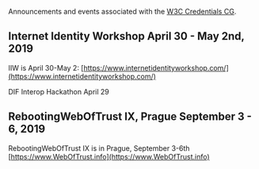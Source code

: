 Announcements and events associated with the [W3C Credentials CG](https://w3c-ccg.github.io).


## Internet Identity Workshop April 30 - May 2nd, 2019

IIW is April 30-May 2: [https://www.internetidentityworkshop.com/](https://www.internetidentityworkshop.com/)

DIF Interop Hackathon April 29

## RebootingWebOfTrust IX, Prague September 3 - 6, 2019

RebootingWebOfTrust IX is in Prague, September 3-6th [https://www.WebOfTrust.info](https://www.WebOfTrust.info)

